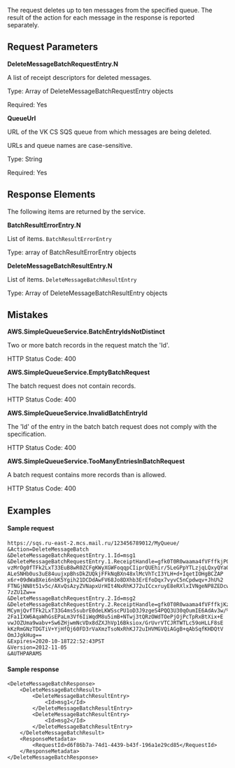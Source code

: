 The request deletes up to ten messages from the specified queue. The result of the action for each message in the response is reported separately. 

Request Parameters
-----------------

**DeleteMessageBatchRequestEntry.N**

A list of receipt descriptors for deleted messages.

Type: Array of DeleteMessageBatchRequestEntry objects

Required: Yes

**QueueUrl**

URL of the VK CS SQS queue from which messages are being deleted.

URLs and queue names are case-sensitive.

Type: String

Required: Yes

Response Elements
---------------

The following items are returned by the service.

**BatchResultErrorEntry.N**

List of items. `BatchResultErrorEntry`

Type: array of BatchResultErrorEntry objects

**DeleteMessageBatchResultEntry.N**

List of items. `DeleteMessageBatchResultEntry`

Type: Array of DeleteMessageBatchResultEntry objects

Mistakes
------

**AWS.SimpleQueueService.BatchEntryIdsNotDistinct**

Two or more batch records in the request match the 'Id'.

HTTP Status Code: 400

**AWS.SimpleQueueService.EmptyBatchRequest**

The batch request does not contain records.

HTTP Status Code: 400

**AWS.SimpleQueueService.InvalidBatchEntryId**

The 'Id' of the entry in the batch batch request does not comply with the specification.

HTTP Status Code: 400

**AWS.SimpleQueueService.TooManyEntriesInBatchRequest**

A batch request contains more records than is allowed.

HTTP Status Code: 400

Examples
-------

#### Sample request

```
https://sqs.ru-east-2.mcs.mail.ru/123456789012/MyQueue/
&Action=DeleteMessageBatch
&DeleteMessageBatchRequestEntry.1.Id=msg1
&DeleteMessageBatchRequestEntry.1.ReceiptHandle=gfk0T0R0waama4fVFffkjPQrr
vzMrOg0fTFk2LxT33EuB8wR0ZCFgKWyXGWFoqqpCIiprQUEhir/5LeGPpYTLzjqLQxyQYaQ
ALeSNHb0us3uE84uujxpBhsDkZUQkjFFkNqBXn48xlMcVhTcI3YLH+d+IqetIOHgBCZAP
x6r+09dWaBXei6nbK5Ygih21DCDdAwFV68Jo8DXhb3ErEfoDqx7vyvC5nCpdwqv+JhU%2
FTNGjNN8t51v5c/AXvQsAzyZVNapxUrHIt4NxRhKJ72uICcxruyE8eRXlxIVNgeNP8ZEDcw
7zZU1Zw==
&DeleteMessageBatchRequestEntry.2.Id=msg2
&DeleteMessageBatchRequestEntry.2.ReceiptHandle=gfk0T0R0waama4fVFffkjKzmh
MCymjQvfTFk2LxT33G4ms5subrE0deLKWSscPU1oD3J9zgeS4PQQ3U30qOumIE6AdAv3w/%
2Fa1IXW6AqaWhGsEPaLm3Vf6IiWqdM8u5imB+NTwj3tQRzOWdTOePjOjPcTpRxBtXix+E
vwJOZUma9wabv+Sw6ZHjwmNcVDx8dZXJhVp16Bksiox/GrUvrVTCJRTWTLc59oHLLF8sE
kKzRmGNzTDGTiV+YjHfQj60FD3rVaXmzTsoNxRhKJ72uIHVMGVQiAGgB+qAbSqfKHDQtV
OmJJgkHug==
&Expires=2020-10-18T22:52:43PST
&Version=2012-11-05
&AUTHPARAMS
```

#### Sample response

```
<DeleteMessageBatchResponse>
    <DeleteMessageBatchResult>
        <DeleteMessageBatchResultEntry>
            <Id>msg1</Id>
        </DeleteMessageBatchResultEntry>
        <DeleteMessageBatchResultEntry>
            <Id>msg2</Id>
        </DeleteMessageBatchResultEntry>
    </DeleteMessageBatchResult>
    <ResponseMetadata>
        <RequestId>d6f86b7a-74d1-4439-b43f-196a1e29cd85</RequestId>
    </ResponseMetadata>
</DeleteMessageBatchResponse>
```